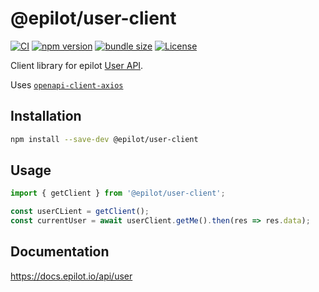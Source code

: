 # @epilot/user-client

[![CI](https://github.com/epilot-dev/sdk-js/workflows/CI/badge.svg)](https://github.com/epilot-dev/sdk-js/actions?query=workflow%3ACI)
[![npm version](https://img.shields.io/npm/v/@epilot/user-client.svg)](https://www.npmjs.com/package/@epilot/user-client)
[![bundle size](https://img.shields.io/bundlephobia/minzip/@epilot/user-client?label=gzip%20bundle)](https://bundlephobia.com/package/@epilot/user-client)
[![License](http://img.shields.io/:license-mit-blue.svg)](https://github.com/epilot-dev/sdk-js/blob/main/LICENSE)

Client library for epilot [User API](https://docs.epilot.io/api/user).

Uses [`openapi-client-axios`](https://github.com/anttiviljami/openapi-client-axios)

## Installation

```sh
npm install --save-dev @epilot/user-client
```

## Usage

```typescript
import { getClient } from '@epilot/user-client';

const userCLient = getClient();
const currentUser = await userClient.getMe().then(res => res.data);
```

## Documentation

https://docs.epilot.io/api/user
